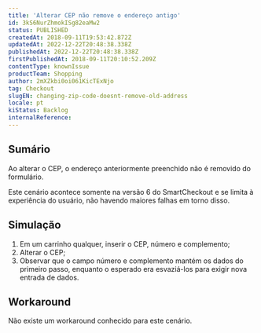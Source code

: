 ```yaml
---
title: 'Alterar CEP não remove o endereço antigo'
id: 3kS6NurZhmokISg82eaMw2
status: PUBLISHED
createdAt: 2018-09-11T19:53:42.872Z
updatedAt: 2022-12-22T20:48:38.338Z
publishedAt: 2022-12-22T20:48:38.338Z
firstPublishedAt: 2018-09-11T20:10:52.209Z
contentType: knownIssue
productTeam: Shopping
author: 2mXZkbi0oi061KicTExNjo
tag: Checkout
slugEN: changing-zip-code-doesnt-remove-old-address
locale: pt
kiStatus: Backlog
internalReference: 
---
```


## Sumário

Ao alterar o CEP, o endereço anteriormente preenchido não é removido do formulário.

Este cenário acontece somente na versão 6 do SmartCheckout e se limita à experiência do usuário, não havendo maiores falhas em torno disso.

## Simulação

1. Em um carrinho qualquer, inserir o CEP, número e complemento;
2. Alterar o CEP;
3. Observar que o campo número e complemento mantém os dados do primeiro passo, enquanto o esperado era esvaziá-los para exigir nova entrada de dados.

## Workaround

Não existe um workaround conhecido para este cenário.


